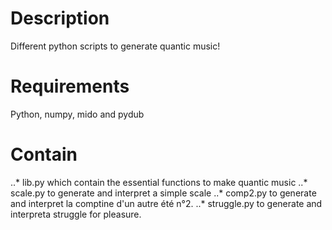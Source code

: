 # Description
Different python scripts to generate quantic music!

# Requirements
Python, numpy, mido and pydub

# Contain
..* lib.py which contain the essential functions to make quantic music
..* scale.py to generate and interpret a simple scale
..* comp2.py to generate and interpret la comptine d'un autre été n°2.
..* struggle.py to generate and interpreta struggle for pleasure.
